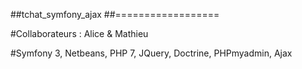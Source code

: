 ##tchat_symfony_ajax
##==================

#Collaborateurs : Alice & Mathieu

#Symfony 3, Netbeans, PHP 7, JQuery, Doctrine, PHPmyadmin, Ajax

